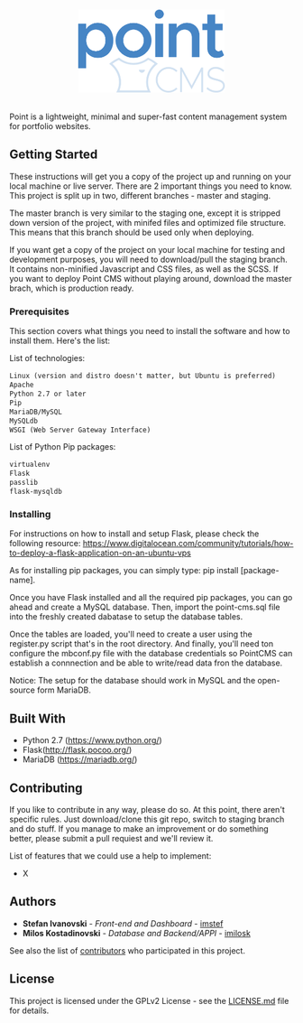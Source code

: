 <br />
<p align="center"><img src="static/uploads/logos/point-blue.png" width="260" height="147" alt="Official Point CMS Logo"></p>
<br />
Point is a lightweight, minimal and super-fast content management system for portfolio websites.

## Getting Started

These instructions will get you a copy of the project up and running on your local machine or live server. There are 2 important things you need to know. This project is split up in two, different branches - master and staging. 

The master branch is very similar to the staging one, except it is stripped down version of the project, with minifed files and optimized file structure. This means that this branch should be used only when deploying.

If you want get a copy of the project on your local machine for testing and development purposes, you will need to download/pull the staging branch. It contains non-minified Javascript and CSS files, as well as the SCSS. If you want to deploy Point CMS without playing around, download the master brach, which is production ready.

### Prerequisites

This section covers what things you need to install the software and how to install them. Here's the list:

List of technologies:
```
Linux (version and distro doesn't matter, but Ubuntu is preferred)
Apache
Python 2.7 or later
Pip
MariaDB/MySQL
MySQLdb
WSGI (Web Server Gateway Interface)

```
List of Python Pip packages:
```
virtualenv
Flask
passlib
flask-mysqldb
```

### Installing

For instructions on how to install and setup Flask, please check the following resource: https://www.digitalocean.com/community/tutorials/how-to-deploy-a-flask-application-on-an-ubuntu-vps

As for installing pip packages, you can simply type: pip install [package-name].

Once you have Flask installed and all the required pip packages, you can go ahead and create a MySQL database. Then, import the point-cms.sql file into the freshly created dabatase to setup the database tables.

Once the tables are loaded, you'll need to create a user using the register.py script that's in the root directory. And finally, you'll need ton configure the mbconf.py file with the database credentials so PointCMS can establish a connnection and be able to write/read data fron the database.

Notice: The setup for the database should work in MySQL and the open-source form MariaDB.

## Built With

* Python 2.7 (https://www.python.org/)
* Flask(http://flask.pocoo.org/)
* MariaDB (https://mariadb.org/)

## Contributing

If you like to contribute in any way, please do so. At this point, there aren't specific rules. Just download/clone this git repo, switch to staging branch and do stuff. If you manage to make an improvement or do something better, please submit a pull requiest and we'll review it.

List of features that we could use a help to implement:
* X

## Authors

* **Stefan Ivanovski** - *Front-end and Dashboard* - [imstef](https://github.com/imstef)
* **Milos Kostadinovski** - *Database and Backend/APPI* - [imilosk](https://github.com/imilosk)

See also the list of [contributors](https://github.com/your/project/contributors) who participated in this project.

## License

This project is licensed under the GPLv2 License - see the [LICENSE.md](LICENSE.md) file for details.
